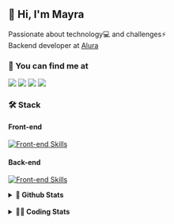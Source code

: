 ## 👋 Hi, I'm Mayra

Passionate about technology💻 and challenges⚡  
Backend developer at [Alura](https://www.alura.com.br)   

### 💬 You can find me at

<a href="https://mayra.dev" target="_blank" rel="noopener"><img src="https://img.shields.io/badge/-mayra.dev-005FED?style=flat&logo=Google-chrome&logoColor=white"/></a>
<a href="https://linkedin.com/in/mayraamaral" target="_blank" rel="noopener"><img src="https://img.shields.io/badge/-/mayraamaral-0077B5?style=flat&logo=Linkedin&logoColor=white"/></a>
<a href="mailto:mayra@mayra.dev" target="_blank" rel="noopener"><img src="https://img.shields.io/badge/-mayra@mayra.dev-D14836?style=flat&logo=Gmail&logoColor=white"/></a>
<a href="" target="_blank" rel="noopener"><img src="https://img.shields.io/badge/-mayraamaral-7289DA?style=flat&logo=Discord&logoColor=white"/></a>

### 🛠️ Stack
#### Front-end

[![Front-end Skills](https://skillicons.dev/icons?i=react,next,angular,redux,styledcomponents,html,css,sass,js,ts,figma)](https://skillicons.dev)
#### Back-end

[![Front-end Skills](https://skillicons.dev/icons?i=java,spring,hibernate,aws,idea,postgres,mysql,git,linux,bash,nodejs,docker,kubernetes,jenkins)](https://skillicons.dev)


<details>
    <summary><strong>📌 Github Stats</strong></summary>
    <br />
    <div align="center">
        <table>
      <td><img height="160em" src="https://github-readme-stats.vercel.app/api?username=mayraamaral&show_icons=true&theme=algolia&hide_border=true&hide=stars&count_private=true" alt="Readme stats"></td>
      <td><img height="160em" src="https://github-readme-stats.vercel.app/api/top-langs/?username=mayraamaral&&layout=compact&&theme=algolia&hide_border=true&langs_count=6" alt="Language stats"></td>
       </table>
  </div> 
    

  <p align="center">
    <img src="https://github-readme-streak-stats.herokuapp.com?user=mayraamaral&theme=dark&hide_border=true&date_format=j%20M%5B%20Y%5D&locale=pt-br&background=050F2C&ring=0195DD&fire=23AA7D&currStreakLabel=23AA7D" alt="Streak stats">
  </p> 
</details>

<br />

<details>
  <summary><strong>👩‍💻 Coding Stats</strong></summary>
  <br />
  
  <!--START_SECTION:waka-->
![Code Time](http://img.shields.io/badge/Code%20Time-800%20hrs%2033%20mins-blue)

**🐱 My GitHub Data** 

> 📦 640.7 kB Used in GitHub's Storage 
 > 
> 🏆 472 Contributions in the Year 2025
 > 
> 🚫 Not Opted to Hire
 > 
> 📜 64 Public Repositories 
 > 
> 🔑 35 Private Repositories 
 > 
**I'm an Early 🐤** 

```text
🌞 Morning                26844 commits       ██████░░░░░░░░░░░░░░░░░░░   23.64 % 
🌆 Daytime                65456 commits       ██████████████░░░░░░░░░░░   57.63 % 
🌃 Evening                20990 commits       █████░░░░░░░░░░░░░░░░░░░░   18.48 % 
🌙 Night                  283 commits         ░░░░░░░░░░░░░░░░░░░░░░░░░   00.25 % 
```
📅 **I'm Most Productive on Wednesday** 

```text
Monday                   24313 commits       █████░░░░░░░░░░░░░░░░░░░░   21.41 % 
Tuesday                  17392 commits       ████░░░░░░░░░░░░░░░░░░░░░   15.31 % 
Wednesday                27883 commits       ██████░░░░░░░░░░░░░░░░░░░   24.55 % 
Thursday                 21877 commits       █████░░░░░░░░░░░░░░░░░░░░   19.26 % 
Friday                   21357 commits       █████░░░░░░░░░░░░░░░░░░░░   18.80 % 
Saturday                 311 commits         ░░░░░░░░░░░░░░░░░░░░░░░░░   00.27 % 
Sunday                   440 commits         ░░░░░░░░░░░░░░░░░░░░░░░░░   00.39 % 
```


📊 **This Week I Spent My Time On** 

```text
🕑︎ Time Zone: America/Sao_Paulo

💬 Programming Languages: 
Java                     2 hrs 9 mins        ████████████████████████░   96.59 % 
TypeScript               4 mins              █░░░░░░░░░░░░░░░░░░░░░░░░   03.16 % 
JavaScript               0 secs              ░░░░░░░░░░░░░░░░░░░░░░░░░   00.13 % 
SQL                      0 secs              ░░░░░░░░░░░░░░░░░░░░░░░░░   00.12 % 

🔥 Editors: 
IntelliJ IDEA            2 hrs 9 mins        ████████████████████████░   96.71 % 
VS Code                  4 mins              █░░░░░░░░░░░░░░░░░░░░░░░░   03.29 % 

💻 Operating System: 
Linux                    2 hrs 13 mins       █████████████████████████   100.00 % 
```

**I Mostly Code in Java** 

```text
Java                     121 repos           ███████░░░░░░░░░░░░░░░░░░   28.34 % 
JavaScript               98 repos            ██████░░░░░░░░░░░░░░░░░░░   22.95 % 
TypeScript               81 repos            █████░░░░░░░░░░░░░░░░░░░░   18.97 % 
PHP                      3 repos             ░░░░░░░░░░░░░░░░░░░░░░░░░   00.70 % 
Python                   2 repos             ░░░░░░░░░░░░░░░░░░░░░░░░░   00.47 % 
```




 Last Updated on 26/04/2025 19:32:44 UTC
<!--END_SECTION:waka-->

</details>
